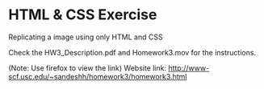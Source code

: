 # HTML & CSS Exercise
Replicating a image using only HTML and CSS

Check the HW3_Description.pdf and Homework3.mov for the instructions.

(Note: Use firefox to view the link) 
Website link: http://www-scf.usc.edu/~sandeshh/homework3/homework3.html
